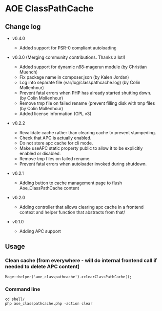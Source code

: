 # AOE ClassPathCache

## Change log

* v0.4.0
    * Added support for PSR-0 compliant autoloading

* v0.3.0 (Merging community contributions. Thanks a lot!)
    * Added support for dynamic n98-magerun module (by Christian Muench)
    * Fix package name in composer.json (by Kalen Jordan)
    * Log into separate file (var/log/classpathcache.log) (by Colin Mollenhour)
    * Prevent fatal errors when PHP has already started shutting down. (by Colin Mollenhour)
    * Remove tmp file on failed rename (prevent filling disk with tmp files (by Colin Mollenhour)
    * Added license information (GPL v3)

* v0.2.2
    * Revalidate cache rather than clearing cache to prevent stampeding.
    * Check that APC is actually enabled.
    * Do not store apc cache for cli mode.
    * Make useAPC static property public to allow it to be explicitly enabled or disabled.
    * Remove tmp files on failed rename.
    * Prevent fatal errors when autoloader invoked during shutdown.

* v0.2.1
    * Adding button to cache management page to flush Aoe_ClassPathCache content

* v0.2.0
    * Adding controller that allows clearing apc cache in a frontend context and helper function that abstracts from that/

* v0.1.0
    * Adding APC support

## Usage

### Clean cache (from everywhere - will do internal frontend call if needed to delete APC content)

    Mage::helper('aoe_classpathcache')->clearClassPathCache();

### Command line

    cd shell/
    php aoe_classpathcache.php -action clear
